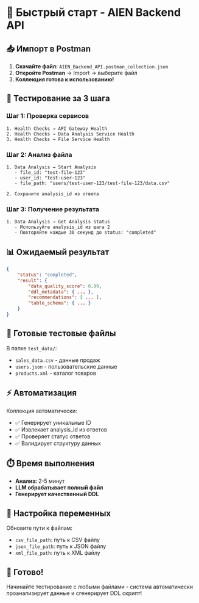 # 🚀 Быстрый старт - AIEN Backend API

## 📥 Импорт в Postman

1. **Скачайте файл:** `AIEN_Backend_API.postman_collection.json`
2. **Откройте Postman** → Import → выберите файл
3. **Коллекция готова к использованию!**

## 🧪 Тестирование за 3 шага

### Шаг 1: Проверка сервисов
```
1. Health Checks → API Gateway Health
2. Health Checks → Data Analysis Service Health  
3. Health Checks → File Service Health
```

### Шаг 2: Анализ файла
```
1. Data Analysis → Start Analysis
   - file_id: "test-file-123"
   - user_id: "test-user-123" 
   - file_path: "users/test-user-123/test-file-123/data.csv"

2. Сохраните analysis_id из ответа
```

### Шаг 3: Получение результата
```
1. Data Analysis → Get Analysis Status
   - Используйте analysis_id из шага 2
   - Повторяйте каждые 30 секунд до status: "completed"
```

## 📊 Ожидаемый результат

```json
{
    "status": "completed",
    "result": {
        "data_quality_score": 0.99,
        "ddl_metadata": { ... },
        "recommendations": [ ... ],
        "table_schema": { ... }
    }
}
```

## 🎯 Готовые тестовые файлы

В папке `test_data/`:
- `sales_data.csv` - данные продаж
- `users.json` - пользовательские данные  
- `products.xml` - каталог товаров

## ⚡ Автоматизация

Коллекция автоматически:
- ✅ Генерирует уникальные ID
- ✅ Извлекает analysis_id из ответов
- ✅ Проверяет статус ответов
- ✅ Валидирует структуру данных

## ⏱️ Время выполнения

- **Анализ:** 2-5 минут
- **LLM обрабатывает полный файл**
- **Генерирует качественный DDL**

## 🔧 Настройка переменных

Обновите пути к файлам:
- `csv_file_path`: путь к CSV файлу
- `json_file_path`: путь к JSON файлу
- `xml_file_path`: путь к XML файлу

## 🎉 Готово!

Начинайте тестирование с любыми файлами - система автоматически проанализирует данные и сгенерирует DDL скрипт!